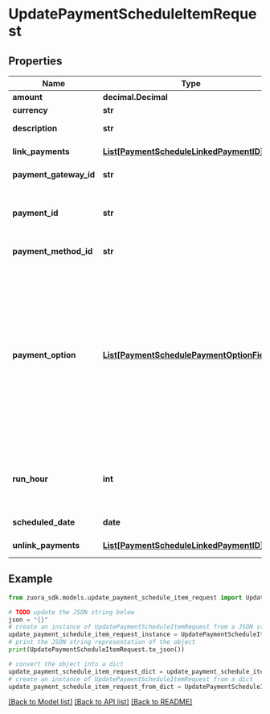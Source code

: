 # UpdatePaymentScheduleItemRequest


## Properties

Name | Type | Description | Notes
------------ | ------------- | ------------- | -------------
**amount** | **decimal.Decimal** | The amount of the payment.  | [optional] 
**currency** | **str** | The currency of the payment.  | [optional] 
**description** | **str** | The description of the payment schedule item.  | [optional] 
**link_payments** | [**List[PaymentScheduleLinkedPaymentID]**](PaymentScheduleLinkedPaymentID.md) | Container for payments linked to the payment schedule item.  | [optional] 
**payment_gateway_id** | **str** | ID of the payment gateway of the payment schedule item.  | [optional] 
**payment_id** | **str** | ID of the payment to be linked to the payment schedule item.  **Note**: This feild is version controlled. To enable this field, you must set &#x60;zuora-version&#x60; to equal or smaller than &#x60;336.0&#x60;.  | [optional] 
**payment_method_id** | **str** | ID of the payment method of the payment schedule item.  | [optional] 
**payment_option** | [**List[PaymentSchedulePaymentOptionFields]**](PaymentSchedulePaymentOptionFields.md) | Container for the paymentOption items, which describe the transactional level rules for processing payments. Currently, only the Gateway Options type is supported.  Here is an example: &#x60;&#x60;&#x60; \&quot;paymentOption\&quot;: [   {     \&quot;type\&quot;: \&quot;GatewayOptions\&quot;,     \&quot;detail\&quot;: {       \&quot;SecCode\&quot;:\&quot;WEB\&quot;     }   } ] &#x60;&#x60;&#x60;  &#x60;paymentOption&#x60; of the payment schedule takes precedence over &#x60;paymentOption&#x60; of the payment schedule item.  To enable this field, submit a request at [Zuora Global Support](https://support.zuora.com/). This field is only available if &#x60;zuora-version&#x60; is set to &#x60;337.0&#x60; or later.  | [optional] 
**run_hour** | **int** | At which hour of the day in the tenant’s timezone this payment will be collected. If the payment &#x60;runHour&#x60; and &#x60;scheduledDate&#x60; are backdated, the system will collect the payment when the next runHour occurs.  | [optional] 
**scheduled_date** | **date** | The scheduled date when the payment is processed.  | [optional] 
**unlink_payments** | [**List[PaymentScheduleLinkedPaymentID]**](PaymentScheduleLinkedPaymentID.md) | Container for payments to be unlinked from the payment schedule item.  | [optional] 

## Example

```python
from zuora_sdk.models.update_payment_schedule_item_request import UpdatePaymentScheduleItemRequest

# TODO update the JSON string below
json = "{}"
# create an instance of UpdatePaymentScheduleItemRequest from a JSON string
update_payment_schedule_item_request_instance = UpdatePaymentScheduleItemRequest.from_json(json)
# print the JSON string representation of the object
print(UpdatePaymentScheduleItemRequest.to_json())

# convert the object into a dict
update_payment_schedule_item_request_dict = update_payment_schedule_item_request_instance.to_dict()
# create an instance of UpdatePaymentScheduleItemRequest from a dict
update_payment_schedule_item_request_from_dict = UpdatePaymentScheduleItemRequest.from_dict(update_payment_schedule_item_request_dict)
```
[[Back to Model list]](../README.md#documentation-for-models) [[Back to API list]](../README.md#documentation-for-api-endpoints) [[Back to README]](../README.md)


